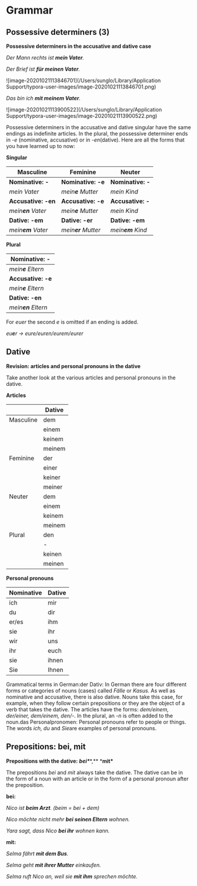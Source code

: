 # Grammar

## Possessive determiners (3)

**Possessive determiners in the accusative and dative case**

*Der Mann rechts ist **mein Vater**.*

*Der Brief ist **für meinen Vater**.*

![image-20201021113846701](/Users/sunglo/Library/Application Support/typora-user-images/image-20201021113846701.png)

*Das bin ich **mit meinem Vater**.*

![image-20201021113900522](/Users/sunglo/Library/Application Support/typora-user-images/image-20201021113900522.png)

Possessive determiners in the accusative and dative singular have the same endings as indefinite articles. In the plural, the possessive determiner ends in *-e* (nominative, accusative) or in *-en*(dative). Here are all the forms that you have learned up to now:

**Singular**

| Masculine           | Feminine            | Neuter            |
| ------------------- | ------------------- | ----------------- |
| **Nominative: -**   | **Nominative: -e**  | **Nominative: -** |
| *mein Vater*        | *mein**e** Mutter*  | *mein Kind*       |
| **Accusative: -en** | **Accusative: -e**  | **Accusative: -** |
| *mein**en** Vater*  | *mein**e** Mutter*  | *mein Kind*       |
| **Dative: -em**     | **Dative: -er**     | **Dative: -em**   |
| *mein**em** Vater*  | *mein**er** Mutter* | *mein**em** Kind* |

 

**Plural**

| **Nominative: -**   |
| ------------------- |
| *mein**e** Eltern*  |
| **Accusative: -e**  |
| *mein**e** Eltern*  |
| **Dative: -en**     |
| *mein**en** Eltern* |



For *euer* the second *e* is omitted if an ending is added.

*eu**e**r -> eure/euren/eurem/eurer*

## Dative

**Revision: articles and personal pronouns in the dative** 

Take another look at the various articles and personal pronouns in the dative.

**Articles**

|           | Dative |
| --------- | ------ |
| Masculine | dem    |
|           | einem  |
|           | keinem |
|           | meinem |
| Feminine  | der    |
|           | einer  |
|           | keiner |
|           | meiner |
| Neuter    | dem    |
|           | einem  |
|           | keinem |
|           | meinem |
| Plural    | den    |
|           | -      |
|           | keinen |
|           | meinen |

 

**Personal pronouns** 

| Nominative | Dative |
| ---------- | ------ |
| ich        | mir    |
| du         | dir    |
| er/es      | ihm    |
| sie        | ihr    |
| wir        | uns    |
| ihr        | euch   |
| sie        | ihnen  |
| Sie        | Ihnen  |

 

Grammatical terms in German:der Dativ: In German there are four different forms or categories of nouns (cases) called *Fälle* or *Kasus.* As well as nominative and accusative, there is also dative. Nouns take this case, for example, when they follow certain prepositions or they are the object of a verb that takes the dative. The articles have the forms: *dem/einem, der/einer, dem/einem, den/-*. In the plural, an *-n* is often added to the noun.das Personalpronomen: Personal pronouns refer to people or things. The words *ich,* *du* and *Sie*are examples of personal pronouns.



## Prepositions: bei, mit

**Prepositions with the dative:** ***bei\*****,** ***mit\***

The prepositions *bei* and *mit* always take the dative. The dative can be in the form of a noun with an article or in the form of a personal pronoun after the preposition.

**bei:**

*Nico ist **beim Arzt**. (beim = bei + dem)*

*Nico möchte nicht mehr **bei seinen Eltern** wohnen.*

*Yara sagt, dass Nico **bei ihr** wohnen kann.*

**mit:** 

*Selma fährt **mit dem Bus**.*

*Selma geht **mit ihrer Mutter** einkaufen.*

*Selma ruft Nico an, weil sie **mit ihm** sprechen möchte.*